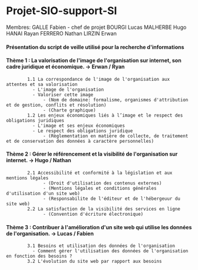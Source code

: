 # Projet-SIO-support-SI
  
Membres:
GALLE Fabien - chef de projet
BOURGI Lucas
MALHERBE Hugo
HANAI Rayan
FERRERO Nathan
LIRZIN Erwan


#### Présentation du script de veille utilisé pour la recherche d'informations

#### Thème 1 : La valorisation de l'image de l'organisation sur internet, son cadre juridique et économique. -> **Erwan / Ryan**

            1.1 La correspondance de l'image de l'organisation aux attentes et sa valorisation
              - L'image de l'organisation
              - Valoriser cette image
                  - (Nom de domaine: formalisme, organismes d'attribution et de gestion, conflits et résolution)
                  - (Charte graphique)
            1.2 Les enjeux économiques liés à l’image et le respect des obligations juridiques
              - L'image et ses enjeux économiques
              - Le respect des obligations juridique
                  - (Règlementation en matière de collecte, de traitement et de conservation des données à caractère personnelles)


#### Thème 2 : Gérer le référencement et la visibilité de l'organisation sur internet. -> **Hugo / Nathan**
            
            2.1 Accessibilité et conformité à la législation et aux mentions légales
                  - (Droit d'utilisation des contenus externes)
                  - (Mentions légales et conditions générales d'utilisation d'un site web)
                  - (Responsabilite de l'éditeur et de l'hébergeuur du site web)
            2.2 La satisfaction de la visibilité des services en ligne
                  - (Convention d'écriture électronique)

#### Thème 3 : Contribuer à l'amélioration d'un site web qui utilise les données de l'organisation. -> **Lucas / Fabien**

            3.1 Besoins et utilisation des données de l'organisation
              - Comment gérer l'utilisation des données de l'organisation en fonction des besoins ?
            3.2 L'évolution du site web par rapport aux besoins

